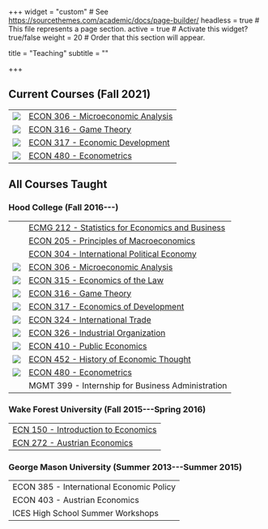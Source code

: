 +++
widget = "custom"  # See https://sourcethemes.com/academic/docs/page-builder/
headless = true  # This file represents a page section.
active = true  # Activate this widget? true/false
weight = 20  # Order that this section will appear.

title = "Teaching"
subtitle = ""

+++

## Current Courses (Fall 2021)

|    |     |
|:---:|:----|
| ![](https://ryansafner.com/img/micro_hex.png) | [ECON 306 - Microeconomic Analysis](http://microF21.classes.ryansafner.com) |
| ![](https://ryansafner.com/img/game_hex.png) | [ECON 316 - Game Theory](http://gameF21.classes.ryansafner.com) |
| ![](https://ryansafner.com/img/dev_hex.png) | [ECON 317 - Economic Development](http://devF21.classes.ryansafner.com) |
| ![](https://ryansafner.com/img/metrics_hex.png) | [ECON 480 - Econometrics](http://metricsF21.classes.ryansafner.com) |

## All Courses Taught

### Hood College (Fall 2016---)

|    |     |
|:---:|:----|
|     | [ECMG 212 - Statistics for Economics and Business](courses/ECMG-212) |
|     | [ECON 205 - Principles of Macroeconomics](courses/ECON-205) |
|     | [ECON 304 - International Political Economy](courses/ECON-304) |
| ![](https://ryansafner.com/img/micro_hex.png) | [ECON 306 - Microeconomic Analysis](http://microF20.classes.ryansafner.com) |
| ![](https://ryansafner.com/img/law_hex.png) | [ECON 315 - Economics of the Law](http://lawS21.classes.ryansafner.com) |
| ![](https://ryansafner.com/img/game_hex.png) | [ECON 316 - Game Theory](courses/ECON-316) |
| ![](https://ryansafner.com/img/dev_hex.png) | [ECON 317 - Economics of Development](https://devf19.classes.ryansafner.com) |
| ![](https://ryansafner.com/img/trade_hex.png) | [ECON 324 - International Trade](http://tradeF20.classes.ryansafner.com) |
| ![](https://ryansafner.com/img/io_hex.png) | [ECON 326 - Industrial Organization](https://ios20.classes.ryansafner.com) |
| ![](https://ryansafner.com/img/public_hex.png) | [ECON 410 - Public Economics](https://publics20.classes.ryansafner.com) |
| ![](https://ryansafner.com/img/thought_hex.png) | [ECON 452 - History of Economic Thought](http://thoughtF20.classes.ryansafner.com) |
| ![](https://ryansafner.com/img/metrics_hex.png) | [ECON 480 - Econometrics](http://metricsF20.classes.ryansafner.com) |
|    | MGMT 399 - Internship for Business Administration |

### Wake Forest University (Fall 2015---Spring 2016)

|     |
|:----|
| [ECN 150 - Introduction to Economics](https://www.dropbox.com/s/w03rizmeov387tb/ECN_150C_Syllabus_Safner.pdf?dl=0) |
| [ECN 272 - Austrian Economics](https://www.dropbox.com/s/f1ddw84rggv7zod/Austrian_Economics_Syllabus.pdf?dl=0) |

### George Mason University (Summer 2013---Summer 2015)

|     |
|:----|
| ECON 385 - International Economic Policy |
| ECON 403 - Austrian Economics |
| ICES High School Summer Workshops |
